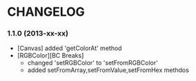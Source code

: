 # CHANGELOG

### 1.1.0 (2013-xx-xx)

  * [Canvas] added 'getColorAt' method 
  * [RGBColor][BC Breaks] 
    - changed 'setRGBColor' to 'setFromRGBColor'
    - added    setFromArray,setFromValue,setFromHex methdos
